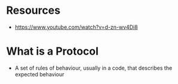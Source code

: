 # Resources
- https://www.youtube.com/watch?v=d-zn-wv4Di8

# What is a Protocol
- A set of rules of behaviour, usually in a code, that describes the expected behaviour

